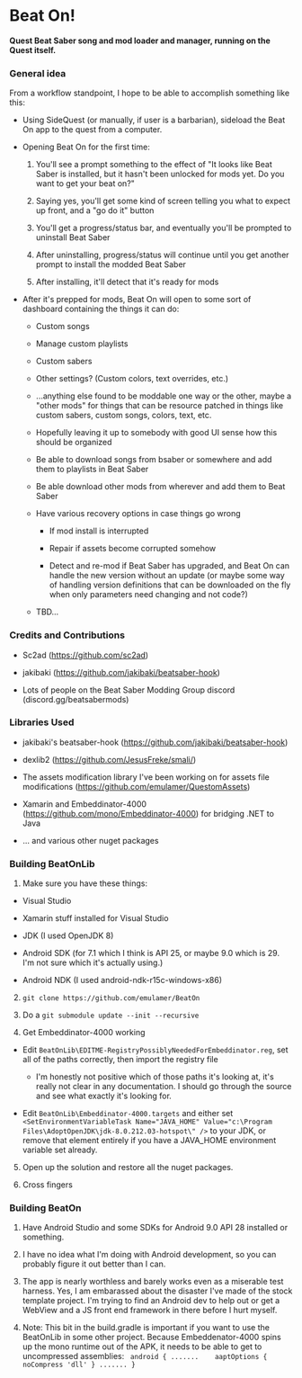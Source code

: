 # Beat On!

**Quest Beat Saber song and mod loader and manager, running on the Quest itself.**


### General idea

From a workflow standpoint, I hope to be able to accomplish something like this:

* Using SideQuest (or manually, if user is a barbarian), sideload the Beat On app to the quest from a computer.

* Opening Beat On for the first time:

     1. You'll see a prompt something to the effect of "It looks like Beat Saber is installed, but it hasn't been unlocked for mods yet.  Do you want to get your beat on?"

     2. Saying yes, you'll get some kind of screen telling you what to expect up front, and a "go do it" button

     3. You'll get a progress/status bar, and eventually you'll be prompted to uninstall Beat Saber

     4. After uninstalling, progress/status will continue until you get another prompt to install the modded Beat Saber

     5. After installing, it'll detect that it's ready for mods
 
* After it's prepped for mods, Beat On will open to some sort of dashboard containing the things it can do:

   * Custom songs

   * Manage custom playlists

   * Custom sabers

   * Other settings? (Custom colors, text overrides, etc.)

   * ...anything else found to be moddable one way or the other, maybe a "other mods" for things that can be resource patched in things like custom sabers, custom songs, colors, text, etc.

   * Hopefully leaving it up to somebody with good UI sense how this should be organized

   * Be able to download songs from bsaber or somewhere and add them to playlists in Beat Saber

   * Be able download other mods from wherever and add them to Beat Saber

   * Have various recovery options in case things go wrong

     * If mod install is interrupted

     * Repair if assets become corrupted somehow

     * Detect and re-mod if Beat Saber has upgraded, and Beat On can handle the new version without an update (or maybe some way of handling version definitions that can be downloaded on the fly when only parameters need changing and not code?)

   * TBD...

### Credits and Contributions

* Sc2ad (https://github.com/sc2ad)

* jakibaki (https://github.com/jakibaki/beatsaber-hook)

* Lots of people on the Beat Saber Modding Group discord (discord.gg/beatsabermods)

### Libraries Used

* jakibaki's beatsaber-hook (https://github.com/jakibaki/beatsaber-hook)

* dexlib2 (https://github.com/JesusFreke/smali/)

* The assets modification library I've been working on for assets file modifications (https://github.com/emulamer/QuestomAssets)

* Xamarin and Embeddinator-4000 (https://github.com/mono/Embeddinator-4000) for bridging .NET to Java

* ... and various other nuget packages
 
### Building BeatOnLib

1. Make sure you have these things:

 * Visual Studio
 
 * Xamarin stuff installed for Visual Studio
 
 * JDK (I used OpenJDK 8)
 
 * Android SDK (for 7.1 which I think is API 25, or maybe 9.0 which is 29.  I'm not sure which it's actually using.)
 
 * Android NDK (I used android-ndk-r15c-windows-x86)

2. `git clone https://github.com/emulamer/BeatOn`

3. Do a `git submodule update --init --recursive`

4. Get Embeddinator-4000 working

 * Edit `BeatOnLib\EDITME-RegistryPossiblyNeededForEmbeddinator.reg`, set all of the paths correctly, then import the registry file

    * I'm honestly not positive which of those paths it's looking at, it's really not clear in any documentation.  I should go through the source and see what exactly it's looking for.
  
 * Edit `BeatOnLib\Embeddinator-4000.targets` and either set `<SetEnvironmentVariableTask Name="JAVA_HOME" Value="c:\Program Files\AdoptOpenJDK\jdk-8.0.212.03-hotspot\" />` to your JDK, or remove that element entirely if you have a JAVA_HOME environment variable set already.

5. Open up the solution and restore all the nuget packages.

6. Cross fingers

### Building BeatOn

1. Have Android Studio and some SDKs for Android 9.0 API 28 installed or something.

2. I have no idea what I'm doing with Android development, so you can probably figure it out better than I can.

3. The app is nearly worthless and barely works even as a miserable test harness.  Yes, I am embarassed about the disaster I've made of the stock template project.  I'm trying to find an Android dev to help out or get a WebView and a JS front end framework in there before I hurt myself.

3. Note: This bit in the build.gradle is important if you want to use the BeatOnLib in some other project.  Because Embeddenator-4000 spins up the mono runtime out of the APK, it needs to be able to get to uncompressed assemblies:
		``` android { .......   
							aaptOptions {
											noCompress 'dll'
									} .......
						 }```
